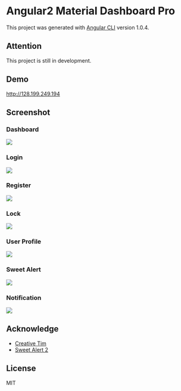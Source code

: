 # Angular2 Material Dashboard Pro

This project was generated with [Angular CLI](https://github.com/angular/angular-cli) version 1.0.4.

## Attention

This project is still in development.

## Demo

<a target="_blank">http://128.199.249.194</a>

## Screenshot

### Dashboard

![](https://github.com/wangdicoder/angular2-material-dashboard-pro/raw/master/screenshot/dashboard.png)

### Login

![](https://github.com/wangdicoder/angular2-material-dashboard-pro/raw/master/screenshot/login.png)

### Register
![](https://github.com/wangdicoder/angular2-material-dashboard-pro/raw/master/screenshot/register.png)

### Lock
![](https://github.com/wangdicoder/angular2-material-dashboard-pro/raw/master/screenshot/lock.png)

### User Profile
![](https://github.com/wangdicoder/angular2-material-dashboard-pro/raw/master/screenshot/profile.png)

### Sweet Alert
![](https://github.com/wangdicoder/angular2-material-dashboard-pro/raw/master/screenshot/sweetalert.gif)

### Notification
![](https://github.com/wangdicoder/angular2-material-dashboard-pro/raw/master/screenshot/notification.gif)


## Acknowledge 

- [Creative Tim](https://github.com/creativetimofficial)
- [Sweet Alert 2](https://github.com/limonte/sweetalert2)

## License

MIT
